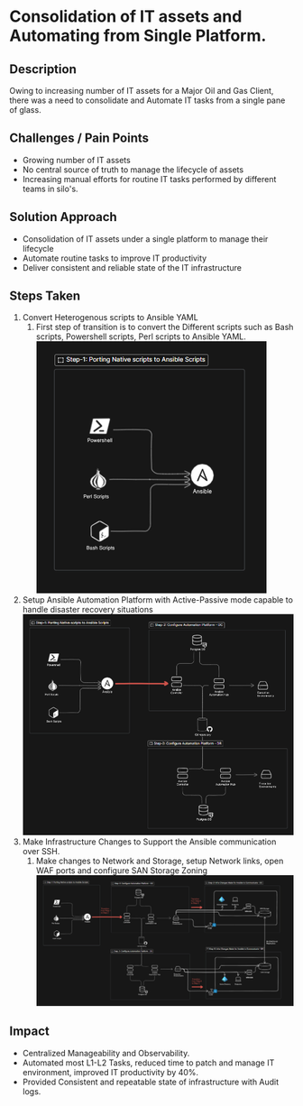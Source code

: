 # Consolidation of IT assets and Automating from Single Platform.

## Description
Owing to increasing number of IT assets for a Major Oil and Gas Client, there was a need to consolidate and Automate IT tasks from a single pane of glass.

## Challenges / Pain Points

- Growing number of IT assets
- No central source of truth to manage the lifecycle of assets
- Increasing manual efforts for routine IT tasks performed by different teams in silo's.

## Solution Approach

- Consolidation of IT assets under a single platform to manage their lifecycle
- Automate routine tasks to improve IT productivity
- Deliver consistent and reliable state of the IT infrastructure

## Steps Taken

1. Convert Heterogenous scripts to Ansible YAML
    1. First step of transition is to convert the Different scripts such as Bash scripts, Powershell scripts, Perl scripts to Ansible YAML.
    ![My Image](https://github.com/peachypeachyy/portfolio-contents/blob/main/consolidation_IT_automation/supporting_assets/BP-1.png)
2. Setup Ansible Automation Platform with Active-Passive mode capable to handle disaster recovery situations
    ![My Image](https://github.com/peachypeachyy/portfolio-contents/blob/main/consolidation_IT_automation/supporting_assets/BP-2.png)
3. Make Infrastructure Changes to Support the Ansible communication over SSH.
    1. Make changes to Network and Storage, setup Network links, open WAF ports and configure SAN Storage Zoning
    ![My Image](https://github.com/peachypeachyy/portfolio-contents/blob/main/consolidation_IT_automation/supporting_assets/BP-3.png)

## Impact

- Centralized Manageability and Observability.
- Automated most L1-L2 Tasks, reduced time to patch and manage IT environment, improved IT productivity by 40%.
- Provided Consistent and repeatable state of infrastructure with Audit logs.



